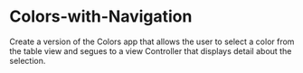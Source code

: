 # Colors-with-Navigation
Create a version of the Colors app that allows the user to select a color from the table view and segues to a view Controller that displays detail about the selection.
